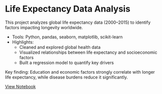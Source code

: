 # Life Expectancy Data Analysis

This project analyzes global life expectancy data (2000–2015) to identify factors impacting longevity worldwide.

- Tools: Python, pandas, seaborn, matplotlib, scikit-learn
- Highlights:
  - Cleaned and explored global health data
  - Visualized relationships between life expectancy and socioeconomic factors
  - Built a regression model to quantify key drivers

Key finding: Education and economic factors strongly correlate with longer life expectancy, while disease burdens reduce it significantly.

[View Notebook](bit.ly/3GtT3Wp)
